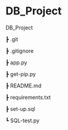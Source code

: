 # DB_Project

DB_Project

 ┣ .git
 
 ┣ .gitignore
 
 ┣ app.py
 
 ┣ get-pip.py
 
 ┣ README.md
 
 ┣ requirements.txt
 
 ┣ set-up.sql
 
 ┗ SQL-test.py
